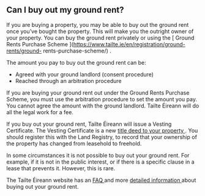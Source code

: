 ##  Can I buy out my ground rent?

If you are buying a property, you may be able to buy out the ground rent once
you’ve bought the property. This will make you the outright owner of your
property. You can buy the ground rent privately or using the [ Ground Rents
Purchase Scheme ](https://www.tailte.ie/en/registration/ground-rents/ground-
rents-purchase-scheme/) .

The amount you pay to buy out the ground rent can be:

  * Agreed with your ground landlord (consent procedure) 
  * Reached through an arbitration procedure 

If you are buying your ground rent out under the Ground Rents Purchase Scheme,
you must use the arbitration procedure to set the amount you pay. You cannot
agree the amount with the ground landlord. Tailte Éireann will do all the
legal work for a fee.

If you buy out your ground rent, Tailte Éireann will issue a Vesting
Certificate. The Vesting Certificate is a new [ title deed to your property
](/en/housing/owning-a-home/buying-a-home/property-deeds/) . You should
register this with the Land Registry, to record that your ownership of the
property has changed from leasehold to freehold.

In some circumstances it is not possible to buy out your ground rent. For
example, if it is not in the public interest, or if there is a specific clause
in a lease that prevents it. However, this is rare.

The Tailte Éireann website has an [ FAQ
](https://www.tailte.ie/en/registration/ground-rents/faq/) and more [ detailed
information ](https://www.tailte.ie/en/registration/ground-rents/) about
buying out your ground rent.
